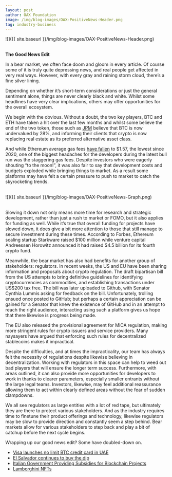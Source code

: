```yaml
---
layout: post
author: OAX Foundation
image: /img/blog-images/OAX-PositiveNews-Header.png
tag: industry-business
---
```


![]({{ site.baseurl }}/img/blog-images/OAX-PositiveNews-Header.png)

<br><b>The Good News Edit</b>

In a bear market, we often face doom and gloom in every article. Of course some of it is truly quite depressing news, and real people get affected in very real ways. However, with every gray and raining storm cloud, there’s a fine silver lining. 

Depending on whether it’s short-term considerations or just the general sentiment alone, things are never clearly black and white. Whilst some headlines have very clear implications, others may offer opportunities for the overall ecosystem. 

We begin with the obvious. Without a doubt, the two key players, BTC and ETH have taken a hit over the last few months and whilst some believe the end of the two token, those such as <a href="https://www.forbes.com/sites/ninabambysheva/2022/05/25/jpmorgan-says-bitcoin-is-undervalued-by-28-says-cryptocurrencies-are-now-its-preferred-alternative-asset/?sh=22be4ca01d70">JPM</a> believe that BTC is now undervalued by 28%, and informing their clients that crypto is now replacing real estate as its preferred alternative asset class. 

And while Ethereum average gas fees <a href="https://cointelegraph.com/news/ethereum-average-gas-fee-falls-down-to-1-57-the-lowest-since-2020">have fallen</a> to $1.57, the lowest since 2020, one of the biggest headaches for the developers during the latest bull run was the staggering gas fees. Despite investors who were eagerly shouting “to the moon!”, it was also fair to say that development costs and budgets exploded while bringing things to market. As a result some platforms may have felt a certain pressure to push to market to catch the skyrocketing trends. <br><br>

![]({{ site.baseurl }}/img/blog-images/OAX-PositiveNews-Graph.png)

<br>Slowing it down not only means more time for research and strategic development, rather than just a rush to market or FOMO, but it also applies for funding as well. While it’s true that overall funding for projects have slowed down, it does give a bit more attention to those that still manage to secure investment during these times. According to Forbes, Ethereum scaling startup Starkware raised $100 million while venture capital Andreessen Horowitz announced it had raised $4.5 billion for its fourth crypto fund. 

Meanwhile, the bear market has also had benefits for another group of stakeholders: regulators. In recent weeks, the US and EU have been sharing information and proposals about crypto regulation. The draft bipartisan bill from the US attempts to bring definitive guidelines for identifying cryptocurrencies as commodities, and establishing transactions under US$200 tax free.  The bill was later uploaded to Github, with Senator Cynthia Lummis asking for feedback on the bill. Unfortunately, trolling ensued once posted to GitHub; but perhaps a certain appreciation can be gained for a Senator that knew the existence of GitHub and in an attempt to reach the right audience, interacting using such a platform gives us hope that there likewise is progress being made.

The EU also released the provisional agreement for MiCA regulation, making more stringent rules for crypto issuers and service providers. Many naysayers have argued that enforcing such rules for decentralized stablecoins makes it impractical. 

Despite the difficulties, and at times the impracticality, our team has always felt the necessity of regulations despite likewise believing in decentralization. Working with regulators in this space can help to weed out bad players that will ensure the longer term success. Furthermore, with areas outlined, it can also provide more opportunities for developers to work in thanks to clearer  parameters, especially smaller entrants without the large legal teams. Investors, likewise, may feel additional reassurance allowing them to act within clearly defined areas without the fear of sudden clampdowns.

We all see regulators as large entities with a lot of red tape, but ultimately they are there to protect various stakeholders. And as the industry requires time to finetune their product offerings and technology, likewise regulators may be slow to provide direction and constantly seem a step behind. Bear markets allow for various stakeholders to step back and play a bit of catchup before the next cycle begins.

Wrapping up our good news edit? Some have doubled-down on.
- <a href="https://www.prnewswire.com/news-releases/the-worlds-most-exclusive-no-limit-global-crypto-visa-black-card-bitcoinblack-officially-launches-in-uae-301580074.html">Visa launches no limit BTC credit card in UAE</a>
- <a href="https://twitter.com/nayibbukele/status/1542672286490271744">El Salvador continues to buy the dip</a>
- <a href="https://cointelegraph.com/news/italian-government-will-provide-46-million-in-subsidies-for-blockchain-projects">Italian Government Providing Subsidies for Blockchain Projects</a>
- <a href="https://insidebitcoins.com/news/lamborghinis-racing-team-vsr-adopts-nfts-to-certify-car-parts">Lamborghini NFTs</a>


